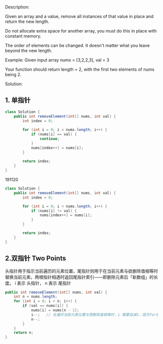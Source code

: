 Description:

Given an array and a value, remove all instances of that value in place and return the new length.

Do not allocate extra space for another array, you must do this in place with constant memory.

The order of elements can be changed. It doesn't matter what you leave beyond the new length.

Example:
Given input array nums = [3,2,2,3], val = 3

Your function should return length = 2, with the first two elements of nums being 2.

Solution:

## 1. 单指针
```java
class Solution {
    public int removeElement(int[] nums, int val) {
        int index = 0;
        
        for (int i = 0; i < nums.length; i++) {
            if (nums[i] == val) {
                continue;
            }
            nums[index++] = nums[i];
        }
        
        return index;
    }
}
```

191120
```java
class Solution {
    public int removeElement(int[] nums, int val) {
        int index = 0;

        for (int i = 0; i < nums.length; i++) {
            if (nums[i] != val) {
                nums[index++] = nums[i];
            }
        }

        return index;
    }
}
```

## 2.双指针 Two Points

头指针用于指示当前遍历的元素位置，尾指针则用于在当前元素与欲删除值相等时替换当前元素，两根指针相遇时返回尾指针索引——即删除元素后「新数组」的长度。
i 表示 头指针， n 表示 尾指针

```java
public int removeElement(int[] nums, int val) {
    int n = nums.length;
    for (int i = 0; i < n; i++) {
        if (val == nums[i]) {
            nums[i] = nums[n - 1];
            i--;   // 在遍历当前元素位置与预删除值相等时，i 需要自减1，因为for循环对i自增1,下一次循环继续判断当前位置是否与预删除值相等
            n--;
        }
    }
    return n;
}
```

